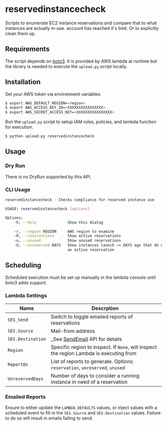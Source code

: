 # reservedinstancecheck

Scripts to enumerate EC2 instance reservations and compare that to what
instances are actually in-use.
account has reached it's limit. Or to explicitly clean them up.

## Requirements

The script depends on [boto3](http://boto3.readthedocs.org/en/latest/).  It is
provided by AWS lambda at runtime but the library is needed to execute the
`upload.py` script locally.

## Installation

Set your AWS token via environment variables:

```bash
$ export AWS_DEFAULT_REGION=<region>
$ export AWS_ACCESS_KEY_ID=<XXXXXXXXXXXXXXXX>
$ export AWS_SECRET_ACCESS_KEY=<XXXXXXXXXXXXXXXX>
```

Run the `upload.py` script to setup IAM roles, policies, and lambda function for execution.

```bash
$ python upload.py reservedinstancecheck
```

## Usage

### Dry Run

There is no DryRun supported by this API.

### CLI Usage

```sh
reservedinstancecheck - Checks compliance for reserved instance use

USAGE: reservedinstancecheck [options]

Options:
    -h, --help              Show this dialog

    -r, --region REGION     AWS region to examine
    -R, --reservations      Show active reservations
    -u, --unused            Show unused reservations
    -U, --unreserved DAYS   Show instances launch >= DAYS ago that do not have
                            an active reservation
```

## Scheduling

Scheduled execution must be set up manually in the lambda console until boto3
adds support.

### Lambda Settings

| Name | Descrption |
| ---- | ---------- |
| `SES_Send` | Switch to toggle emailed reports of reservations |
| `SES.Source` | Mail-from address |
| `SES.Destination` | _See [SendEmail](http://docs.aws.amazon.com/ses/latest/APIReference/API_SendEmail.html) API for details |
| `Region` | Specific region to inspect. If `None`, will inspect the region Lambda is executing from |
| `ReportOn` | List of reports to generate. Options: `reservation`, `unreserved`, `unused` |
| `UnreservedDays` | Number of days to consider a running instance in need of a reservation |

### Emailed Reports
Ensure to either update the `LAMBDA_DEFAULTS` values, or inject values with
a scheduled event to fill in the `SES.Source` and `SES.Destination` values.
Failure to do so will result in emails failing to send.
